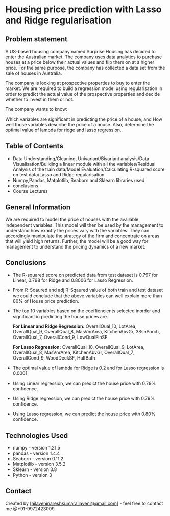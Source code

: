 # Housing price prediction with Lasso and Ridge regularisation
##  Problem statement
A US-based housing company named Surprise Housing has decided to enter the Australian market. The company uses data analytics to purchase houses at a price below their actual values and flip them on at a higher price. For the same purpose, the company has collected a data set from the sale of houses in Australia.

The company is looking at prospective properties to buy to enter the market. We are required to build a regression model using regularisation in order to predict the actual value of the prospective properties and decide whether to invest in them or not.

The company wants to know:

Which variables are significant in predicting the price of a house, and
How well those variables describe the price of a house.
Also, determine the optimal value of lambda for ridge and lasso regression..


## Table of Contents
* Data Understanding/Cleaning, Univariant/Bivariant analysis/Data Visualisation/Building a linear module with all the variables/Residual Analysis of the train data/Model Evaluation/Calculating R-squared score on test data/Lasso and Ridge regularisation
* Numpy,Pandas, Matplotlib, Seaborn and Sklearn libraries used
* conclusions
* Course Lectures

<!-- You can include any other section that is pertinent to your problem -->

## General Information
We are required to model the price of houses with the available independent variables. This model will then be used by the management to understand how exactly the prices vary with the variables. They can accordingly manipulate the strategy of the firm and concentrate on areas that will yield high returns. Further, the model will be a good way for management to understand the pricing dynamics of a new market.


## Conclusions
- The R-squared score on predicted data from test dataset is 0.797 for Linear, 0.798 for Ridge and 0.8006 for Lasso Regression.

- From R-Sqaured and adj R-Sqaured value of both train and test dataset we could conclude that the above variables can well explain more than 80% of House price prediction. 

- The top 10 variables based on the coeffiencients selected inorder and significant in predicting the house prices are.
    
    __For Linear and Ridge Regression:__
    OverallQual_10, LotArea, OverallQual_9, OverallQual_8, MasVnrArea, KitchenAbvGr, 3SsnPorch, OverallQual_7, OverallCond_9, 
    LowQualFinSF
     
    __For Lasso Regression:__
    OverallQual_10, OverallQual_9, LotArea, OverallQual_8, MasVnrArea, KitchenAbvGr, OverallQual_7, OverallCond_9, WoodDeckSF, 
    HalfBath   
    

- The optimal value of lambda for Ridge is 0.2 and for Lasso regression is 0.0001.
    
- Using Linear regression, we can predict the house price with 0.79% confidence.
- Using Ridge regression, we can predict the house price with 0.79% confidence.
- Using Lasso regression, we can predict the house price with 0.80% confidence.


## Technologies Used
- numpy - version 1.21.5
- pandas - version 1.4.4
- Seaborn - version 0.11.2
- Matplotlib - version 3.5.2
- Sklearn - version 3.8
- Python - version 3


## Contact
Created by [ailaveninareshkumarailaveni@gmail.com] - feel free to contact me @+91-9972423009.
